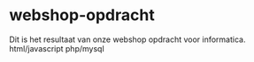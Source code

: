 ﻿# webshop-opdracht

Dit is het resultaat van onze webshop opdracht voor informatica.
html/javascript
php/mysql
